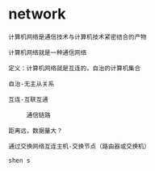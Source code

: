 # network
    计算机网络是通信技术与计算机技术紧密结合的产物

    计算机网络就是一种通信网络
    
    定义：计算机网络就是互连的，自治的计算机集合
    
    自治-无主从关系
    
    互连-互联互通
        
         通信链路
    
    距离远，数据量大？
    
    通过交换网络互连主机-交换节点（路由器或交换机）
    
    shen s

